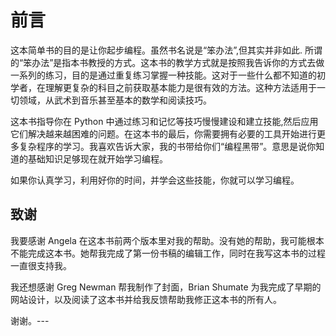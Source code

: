 # 前言
这本简单书的目的是让你起步编程。虽然书名说是“笨办法”,但其实并非如此. 所谓的“笨办法”是指本书教授的方式。这本书的教学方式就是按照我告诉你的方式去做一系列的练习，目的是通过重复练习掌握一种技能。这对于一些什么都不知道的初学者，在理解更复杂的科目之前获取基本能力是很有效的方法。这种方法适用于一切领域，从武术到音乐甚至基本的数学和阅读技巧。

这本书指导你在 Python 中通过练习和记忆等技巧慢慢建设和建立技能,然后应用它们解决越来越困难的问题。在这本书的最后，你需要拥有必要的工具开始进行更多复杂程序的学习。我喜欢告诉大家，我的书带给你们“编程黑带”。意思是说你知道的基础知识足够现在就开始学习编程。

如果你认真学习，利用好你的时间，并学会这些技能，你就可以学习编程。

## 致谢

我要感谢 Angela 在这本书前两个版本里对我的帮助。没有她的帮助，我可能根本不能完成这本书。她帮我完成了第一份书稿的编辑工作，同时在我写这本书的过程一直很支持我。

我还想感谢 Greg Newman 帮我制作了封面，Brian Shumate 为我完成了早期的网站设计，以及阅读了这本书并给我反馈帮助我修正这本书的所有人。

谢谢。---